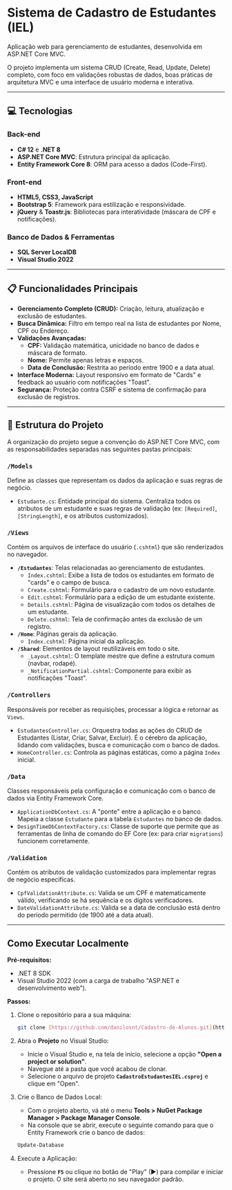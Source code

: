 # Sistema de Cadastro de Estudantes (IEL)

Aplicação web para gerenciamento de estudantes, desenvolvida em ASP.NET Core MVC.

O projeto implementa um sistema CRUD (Create, Read, Update, Delete) completo, com foco em validações robustas de dados, boas práticas de arquitetura MVC e uma interface de usuário moderna e interativa.

---

## 💻 Tecnologias

### Back-end
* **C# 12** e **.NET 8**
* **ASP.NET Core MVC**: Estrutura principal da aplicação.
* **Entity Framework Core 8**: ORM para acesso a dados (Code-First).

### Front-end
* **HTML5, CSS3, JavaScript**
* **Bootstrap 5**: Framework para estilização e responsividade.
* **jQuery** & **Toastr.js**: Bibliotecas para interatividade (máscara de CPF e notificações).

### Banco de Dados & Ferramentas
* **SQL Server LocalDB**
* **Visual Studio 2022**

---

## 📋 Funcionalidades Principais

* **Gerenciamento Completo (CRUD):** Criação, leitura, atualização e exclusão de estudantes.
* **Busca Dinâmica:** Filtro em tempo real na lista de estudantes por Nome, CPF ou Endereço.
* **Validações Avançadas:**
    * **CPF:** Validação matemática, unicidade no banco de dados e máscara de formato.
    * **Nome:** Permite apenas letras e espaços.
    * **Data de Conclusão:** Restrita ao período entre 1900 e a data atual.
* **Interface Moderna:** Layout responsivo em formato de "Cards" e feedback ao usuário com notificações "Toast".
* **Segurança:** Proteção contra CSRF e sistema de confirmação para exclusão de registros.

---

## 📂 Estrutura do Projeto

A organização do projeto segue a convenção do ASP.NET Core MVC, com as responsabilidades separadas nas seguintes pastas principais:

### `/Models`
Define as classes que representam os dados da aplicação e suas regras de negócio.
* `Estudante.cs`: Entidade principal do sistema. Centraliza todos os atributos de um estudante e suas regras de validação (ex: `[Required]`, `[StringLength]`, e os atributos customizados).

### `/Views`
Contém os arquivos de interface do usuário (`.cshtml`) que são renderizados no navegador.
* **`/Estudantes`**: Telas relacionadas ao gerenciamento de estudantes.
    * `Index.cshtml`: Exibe a lista de todos os estudantes em formato de "cards" e o campo de busca.
    * `Create.cshtml`: Formulário para o cadastro de um novo estudante.
    * `Edit.cshtml`: Formulário para a edição de um estudante existente.
    * `Details.cshtml`: Página de visualização com todos os detalhes de um estudante.
    * `Delete.cshtml`: Tela de confirmação antes da exclusão de um registro.
* **`/Home`**: Páginas gerais da aplicação.
    * `Index.cshtml`: Página inicial da aplicação.
* **`/Shared`**: Elementos de layout reutilizáveis em todo o site.
    * `_Layout.cshtml`: O template mestre que define a estrutura comum (navbar, rodapé).
    * `_NotificationPartial.cshtml`: Componente para exibir as notificações "Toast".

### `/Controllers`
Responsáveis por receber as requisições, processar a lógica e retornar as `Views`.
* `EstudantesController.cs`: Orquestra todas as ações do CRUD de Estudantes (Listar, Criar, Salvar, Excluir). É o cérebro da aplicação, lidando com validações, busca e comunicação com o banco de dados.
* `HomeController.cs`: Controla as páginas estáticas, como a página `Index` inicial.

### `/Data`
Classes responsáveis pela configuração e comunicação com o banco de dados via Entity Framework Core.
* `ApplicationDbContext.cs`: A "ponte" entre a aplicação e o banco. Mapeia a classe `Estudante` para a tabela `Estudantes` no banco de dados.
* `DesignTimeDbContextFactory.cs`: Classe de suporte que permite que as ferramentas de linha de comando do EF Core (ex: para criar `migrations`) funcionem corretamente.

### `/Validation`
Contém os atributos de validação customizados para implementar regras de negócio específicas.
* `CpfValidationAttribute.cs`: Valida se um CPF é matematicamente válido, verificando se há sequência e os dígitos verificadores.
* `DateValidationAttribute.cs`: Valida se a data de conclusão está dentro do período permitido (de 1900 até a data atual).

---

## Como Executar Localmente

**Pré-requisitos:**
* .NET 8 SDK
* Visual Studio 2022 (com a carga de trabalho "ASP.NET e desenvolvimento web").

**Passos:**
1.  Clone o repositório para a sua máquina:
    ```bash
    git clone [https://github.com/danilosnt/Cadastro-de-Alunos.git](https://github.com/danilosnt/Cadastro-de-Alunos.git)
    ```
2.  Abra o **Projeto** no Visual Studio:
    * Inicie o Visual Studio e, na tela de início, selecione a opção **"Open a project or solution"**.
    * Navegue até a pasta que você acabou de clonar.
    * Selecione o arquivo de projeto **`CadastroEstudantesIEL.csproj`** e clique em "Open".

3.  Crie o Banco de Dados Local:
    * Com o projeto aberto, vá até o menu **Tools > NuGet Package Manager > Package Manager Console**.
    * Na console que se abrir, execute o seguinte comando para que o Entity Framework crie o banco de dados:
    ```powershell
    Update-Database
    ```
4.  Execute a Aplicação:
    * Pressione **`F5`** ou clique no botão de "Play" (▶) para compilar e iniciar o projeto. O site será aberto no seu navegador padrão.
